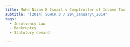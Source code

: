 ```yaml
---
title: Mohd Nizam B Ismail v Comptroller of Income Tax 
subtitle: "[2014] SGHCR 3 / 29\_January\_2014"
tags:
  - Insolvency Law
  - Bankruptcy
  - Statutory demand

---
```


